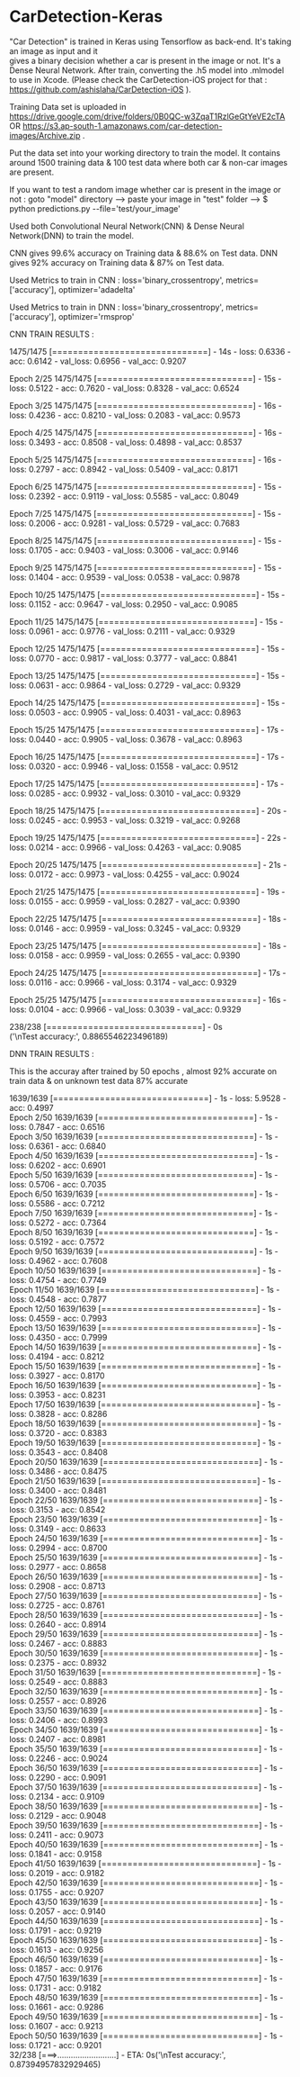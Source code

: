 # CarDetection-Keras
"Car Detection" is trained in Keras using Tensorflow as back-end. It's taking an image as input and it  
gives a binary decision whether a car is present in the image or not. It's a Dense Neural Network. After train, converting the .h5 model
into .mlmodel to use in Xcode. (Please check the CarDetection-iOS project for that :  https://github.com/ashislaha/CarDetection-iOS ).

Training Data set is uploaded in https://drive.google.com/drive/folders/0B0QC-w3ZqaT1RzlGeGtYeVE2cTA   OR 
https://s3.ap-south-1.amazonaws.com/car-detection-images/Archive.zip .

Put the data set into your working 
directory to train the model. It contains around 1500 training data & 100 test data where both car & non-car images are present.

If you want to test a random image whether car is present in the image or not : 
goto "model" directory -->  paste your image in "test" folder --> $ python predictions.py --file='test/your_image'

Used both Convolutional Neural Network(CNN) & Dense Neural Network(DNN) to train the model. 

CNN gives 99.6% accuracy on Training data & 88.6% on Test data.
DNN gives 92%   accuracy on Training data & 87% on Test data.

Used Metrics to train in CNN : loss='binary_crossentropy', metrics=['accuracy'], optimizer='adadelta'

Used Metrics to train in DNN : loss='binary_crossentropy', metrics=['accuracy'], optimizer='rmsprop'

CNN TRAIN RESULTS : 

1475/1475 [==============================] - 14s - loss: 0.6336 - acc: 0.6142 - val_loss: 0.6956 - val_acc: 0.9207

Epoch 2/25
1475/1475 [==============================] - 15s - loss: 0.5122 - acc: 0.7620 - val_loss: 0.8328 - val_acc: 0.6524

Epoch 3/25
1475/1475 [==============================] - 16s - loss: 0.4236 - acc: 0.8210 - val_loss: 0.2083 - val_acc: 0.9573

Epoch 4/25
1475/1475 [==============================] - 16s - loss: 0.3493 - acc: 0.8508 - val_loss: 0.4898 - val_acc: 0.8537

Epoch 5/25
1475/1475 [==============================] - 16s - loss: 0.2797 - acc: 0.8942 - val_loss: 0.5409 - val_acc: 0.8171

Epoch 6/25
1475/1475 [==============================] - 15s - loss: 0.2392 - acc: 0.9119 - val_loss: 0.5585 - val_acc: 0.8049

Epoch 7/25
1475/1475 [==============================] - 15s - loss: 0.2006 - acc: 0.9281 - val_loss: 0.5729 - val_acc: 0.7683

Epoch 8/25
1475/1475 [==============================] - 15s - loss: 0.1705 - acc: 0.9403 - val_loss: 0.3006 - val_acc: 0.9146

Epoch 9/25
1475/1475 [==============================] - 15s - loss: 0.1404 - acc: 0.9539 - val_loss: 0.0538 - val_acc: 0.9878

Epoch 10/25
1475/1475 [==============================] - 15s - loss: 0.1152 - acc: 0.9647 - val_loss: 0.2950 - val_acc: 0.9085

Epoch 11/25
1475/1475 [==============================] - 15s - loss: 0.0961 - acc: 0.9776 - val_loss: 0.2111 - val_acc: 0.9329

Epoch 12/25
1475/1475 [==============================] - 15s - loss: 0.0770 - acc: 0.9817 - val_loss: 0.3777 - val_acc: 0.8841

Epoch 13/25
1475/1475 [==============================] - 15s - loss: 0.0631 - acc: 0.9864 - val_loss: 0.2729 - val_acc: 0.9329

Epoch 14/25
1475/1475 [==============================] - 15s - loss: 0.0503 - acc: 0.9905 - val_loss: 0.4031 - val_acc: 0.8963

Epoch 15/25
1475/1475 [==============================] - 17s - loss: 0.0440 - acc: 0.9905 - val_loss: 0.3678 - val_acc: 0.8963

Epoch 16/25
1475/1475 [==============================] - 17s - loss: 0.0320 - acc: 0.9946 - val_loss: 0.1558 - val_acc: 0.9512

Epoch 17/25
1475/1475 [==============================] - 17s - loss: 0.0285 - acc: 0.9932 - val_loss: 0.3010 - val_acc: 0.9329

Epoch 18/25
1475/1475 [==============================] - 20s - loss: 0.0245 - acc: 0.9953 - val_loss: 0.3219 - val_acc: 0.9268

Epoch 19/25
1475/1475 [==============================] - 22s - loss: 0.0214 - acc: 0.9966 - val_loss: 0.4263 - val_acc: 0.9085

Epoch 20/25
1475/1475 [==============================] - 21s - loss: 0.0172 - acc: 0.9973 - val_loss: 0.4255 - val_acc: 0.9024

Epoch 21/25
1475/1475 [==============================] - 19s - loss: 0.0155 - acc: 0.9959 - val_loss: 0.2827 - val_acc: 0.9390

Epoch 22/25
1475/1475 [==============================] - 18s - loss: 0.0146 - acc: 0.9959 - val_loss: 0.3245 - val_acc: 0.9329

Epoch 23/25
1475/1475 [==============================] - 18s - loss: 0.0158 - acc: 0.9959 - val_loss: 0.2655 - val_acc: 0.9390

Epoch 24/25
1475/1475 [==============================] - 17s - loss: 0.0116 - acc: 0.9966 - val_loss: 0.3174 - val_acc: 0.9329

Epoch 25/25
1475/1475 [==============================] - 16s - loss: 0.0104 - acc: 0.9966 - val_loss: 0.3039 - val_acc: 0.9329

238/238 [==============================] - 0s     
('\nTest accuracy:', 0.8865546223496189)



DNN TRAIN RESULTS : 

This is the accuray after trained by 50 epochs , almost 92% accurate on train data & on unknown test data 87% accurate

1639/1639 [==============================] - 1s - loss: 5.9528 - acc: 0.4997      
Epoch 2/50
1639/1639 [==============================] - 1s - loss: 0.7847 - acc: 0.6516     
Epoch 3/50
1639/1639 [==============================] - 1s - loss: 0.6361 - acc: 0.6840     
Epoch 4/50
1639/1639 [==============================] - 1s - loss: 0.6202 - acc: 0.6901     
Epoch 5/50
1639/1639 [==============================] - 1s - loss: 0.5706 - acc: 0.7035     
Epoch 6/50
1639/1639 [==============================] - 1s - loss: 0.5586 - acc: 0.7212     
Epoch 7/50
1639/1639 [==============================] - 1s - loss: 0.5272 - acc: 0.7364     
Epoch 8/50
1639/1639 [==============================] - 1s - loss: 0.5192 - acc: 0.7572     
Epoch 9/50
1639/1639 [==============================] - 1s - loss: 0.4962 - acc: 0.7608     
Epoch 10/50
1639/1639 [==============================] - 1s - loss: 0.4754 - acc: 0.7749     
Epoch 11/50
1639/1639 [==============================] - 1s - loss: 0.4548 - acc: 0.7877     
Epoch 12/50
1639/1639 [==============================] - 1s - loss: 0.4559 - acc: 0.7993     
Epoch 13/50
1639/1639 [==============================] - 1s - loss: 0.4350 - acc: 0.7999     
Epoch 14/50
1639/1639 [==============================] - 1s - loss: 0.4194 - acc: 0.8212     
Epoch 15/50
1639/1639 [==============================] - 1s - loss: 0.3927 - acc: 0.8170     
Epoch 16/50
1639/1639 [==============================] - 1s - loss: 0.3953 - acc: 0.8231     
Epoch 17/50
1639/1639 [==============================] - 1s - loss: 0.3828 - acc: 0.8286     
Epoch 18/50
1639/1639 [==============================] - 1s - loss: 0.3720 - acc: 0.8383     
Epoch 19/50
1639/1639 [==============================] - 1s - loss: 0.3543 - acc: 0.8408     
Epoch 20/50
1639/1639 [==============================] - 1s - loss: 0.3486 - acc: 0.8475     
Epoch 21/50
1639/1639 [==============================] - 1s - loss: 0.3400 - acc: 0.8481     
Epoch 22/50
1639/1639 [==============================] - 1s - loss: 0.3153 - acc: 0.8542     
Epoch 23/50
1639/1639 [==============================] - 1s - loss: 0.3149 - acc: 0.8633     
Epoch 24/50
1639/1639 [==============================] - 1s - loss: 0.2994 - acc: 0.8700     
Epoch 25/50
1639/1639 [==============================] - 1s - loss: 0.2977 - acc: 0.8658     
Epoch 26/50
1639/1639 [==============================] - 1s - loss: 0.2908 - acc: 0.8713     
Epoch 27/50
1639/1639 [==============================] - 1s - loss: 0.2725 - acc: 0.8761     
Epoch 28/50
1639/1639 [==============================] - 1s - loss: 0.2640 - acc: 0.8914     
Epoch 29/50
1639/1639 [==============================] - 1s - loss: 0.2467 - acc: 0.8883     
Epoch 30/50
1639/1639 [==============================] - 1s - loss: 0.2375 - acc: 0.8932     
Epoch 31/50
1639/1639 [==============================] - 1s - loss: 0.2549 - acc: 0.8883     
Epoch 32/50
1639/1639 [==============================] - 1s - loss: 0.2557 - acc: 0.8926     
Epoch 33/50
1639/1639 [==============================] - 1s - loss: 0.2406 - acc: 0.8993     
Epoch 34/50
1639/1639 [==============================] - 1s - loss: 0.2407 - acc: 0.8981     
Epoch 35/50
1639/1639 [==============================] - 1s - loss: 0.2246 - acc: 0.9024     
Epoch 36/50
1639/1639 [==============================] - 1s - loss: 0.2290 - acc: 0.9091     
Epoch 37/50
1639/1639 [==============================] - 1s - loss: 0.2134 - acc: 0.9109     
Epoch 38/50
1639/1639 [==============================] - 1s - loss: 0.2129 - acc: 0.9048     
Epoch 39/50
1639/1639 [==============================] - 1s - loss: 0.2411 - acc: 0.9073     
Epoch 40/50
1639/1639 [==============================] - 1s - loss: 0.1841 - acc: 0.9158     
Epoch 41/50
1639/1639 [==============================] - 1s - loss: 0.2019 - acc: 0.9182     
Epoch 42/50
1639/1639 [==============================] - 1s - loss: 0.1755 - acc: 0.9207     
Epoch 43/50
1639/1639 [==============================] - 1s - loss: 0.2057 - acc: 0.9140     
Epoch 44/50
1639/1639 [==============================] - 1s - loss: 0.1791 - acc: 0.9219     
Epoch 45/50
1639/1639 [==============================] - 1s - loss: 0.1613 - acc: 0.9256     
Epoch 46/50
1639/1639 [==============================] - 1s - loss: 0.1857 - acc: 0.9176     
Epoch 47/50
1639/1639 [==============================] - 1s - loss: 0.1731 - acc: 0.9182     
Epoch 48/50
1639/1639 [==============================] - 1s - loss: 0.1661 - acc: 0.9286     
Epoch 49/50
1639/1639 [==============================] - 1s - loss: 0.1607 - acc: 0.9213     
Epoch 50/50
1639/1639 [==============================] - 1s - loss: 0.1721 - acc: 0.9201     
 32/238 [===>..........................] - ETA: 0s('\nTest accuracy:', 0.87394957832929465)
